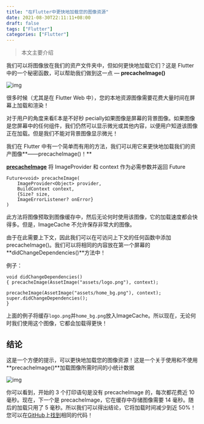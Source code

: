 ```yaml
---
title: "在Flutter中更快地加载您的图像资源"
date: 2021-08-30T22:11:11+08:00
draft: false
tags: ["Flutter"]
categories: ["Flutter"]
---
```


> 本文主要介绍

<!--more-->

我们可以将图像放在我们的资产文件夹中，但如何更快地加载它们？这是 Flutter 中的一个秘密函数，可以帮助我们做到这一点 — **precacheImage()**

![img](https://miro.medium.com/max/1400/1*fHEjLZ6HcGGnmmZ53_7LGA.png)

很多时候（尤其是在 Flutter Web 中），您的本地资源图像需要花费大量时间在屏幕上加载和渲染！

对于用户的角度来看E本是不好秒 pecially如果图像是屏幕的背景图像。如果图像是您屏幕中的任何组件，我们仍然可以显示微光或其他内容，以便用户知道该图像正在加载。但是我们不能对背景图像显示微光！

我们在 Flutter 中有一个简单而有用的方法，我们可以用它来更快地加载我们的资产图像**——precacheImage()！**

[**precacheImage**](https://api.flutter.dev/flutter/widgets/precacheImage.html) 将 ImageProvider 和 context 作为必需参数并返回 Future<void>

```
Future<void> precacheImage( 
    ImageProvider<Object> provider, 
    BuildContext context, 
    {Size? size, 
    ImageErrorListener? onError} 
)
```

此方法将图像预取到图像缓存中，然后无论何时使用该图像，它的加载速度都会快得多。但是，ImageCache 不允许保存非常大的图像。

由于在此需要上下文，因此我们可以在可访问上下文的任何函数中添加 precacheImage()。我们可以将相同的内容放在第一个屏幕的**didChangeDependencies()**方法中！

例子：

```
void didChangeDependencies()
{ precacheImage(AssetImage("assets/logo.png"), context); 

precacheImage(AssetImage("assets/home_bg.png"), context);
super.didChangeDependencies();  
}
```

上面的例子将缓存`logo.png`并`home_bg.png`放入ImageCache。所以现在，无论何时我们使用这个图像，它都会加载得更快！

## 结论

这是一个方便的提示，可以更快地加载您的图像资源！这是一个关于使用和不使用**precacheImage()**加载图像所需时间的小统计数据

![img](https://miro.medium.com/max/1104/1*XNYOmLeF9QOMDAR6NPSc4Q.png)

你可以看到，开始的 3 个打印语句是没有 precacheImage 的，每次都花费近 10 毫秒。现在，下一个是 precacheImage，它在缓存中存储图像需要 14 毫秒。随后的加载只用了 5 毫秒。所以我们可以得出结论，它将加载时间减少到近 50%！您可以在[GitHub](https://github.com/AbhishekDoshi26/precache_image_example)上[找到](https://github.com/AbhishekDoshi26/precache_image_example)相同的代码！